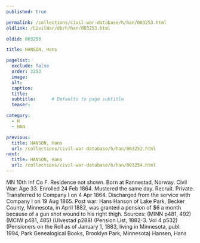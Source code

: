```yaml
---
published: true

permalink: /collections/civil-war-database/h/han/003253.html
oldlink: /CivilWar/db/h/han/003253.html

oldid: 003253

title: HANSON, Hans

pagelist:
  exclude: false
  order: 3253
  image: 
  alt:
  caption:
  title:
  subtitle:      # Defaults to page subtitle
  teaser:

category: 
  - H 
  - HAN

previous:
  title: HANSON, Hans
  url: /collections/civil-war-database/h/han/003252.html  
next:
  title: HANSON, Hans
  url: /collections/civil-war-database/h/han/003254.html   
---
```

MN 10th Inf Co F. Residence not shown. Born at Rannestad, Norway. Civil War: Age 33. Enrolled 24 Feb 1864. Mustered the same day. Recruit. Private. Transferred to Company I on 4 Apr 1864. Discharged from the service with Company I on 19 Aug 1865. Post war: Hans Hanson of Lake Park, Becker County, Minnesota, in April 1882, was granted a pension of $6 a month because of a gun shot wound to his right thigh. Sources: (MINN p481, 492) (MCIW p481, 485) (Ulvestad p288) (Pension List, 1882-3. Vol 4 p532) (Pensioners on the Roll as of January 1, 1883, living in Minnesota, publ. 1994, Park Genealogical Books, Brooklyn Park, Minnesota) &#147;Hansen, Hans&#148;